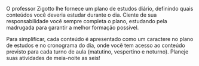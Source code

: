 O professor Zigotto lhe fornece um plano de estudos diário, definindo quais conteúdos você deveria estudar durante o dia. Ciente de sua responsabilidade você sempre completa o plano, estudando pela madrugada para garantir a melhor formação possível.

Para simplificar, cada conteúdo é apresentado como um caractere no plano de estudos e no cronograma do dia, onde você tem acesso ao conteúdo previsto para cada turno de aula (matutino, vespertino e noturno). Planeje suas atividades de meia-noite as seis!

